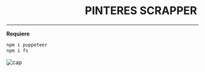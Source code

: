 # ㅤㅤㅤㅤㅤㅤㅤㅤ**PINTERES SCRAPPER**
------------
**Requiere**
```bash
npm i puppeteer
npm i fs
```

![cap](https://github.com/user-attachments/assets/c3e28dfc-a453-4587-911e-03bd847377b2)
